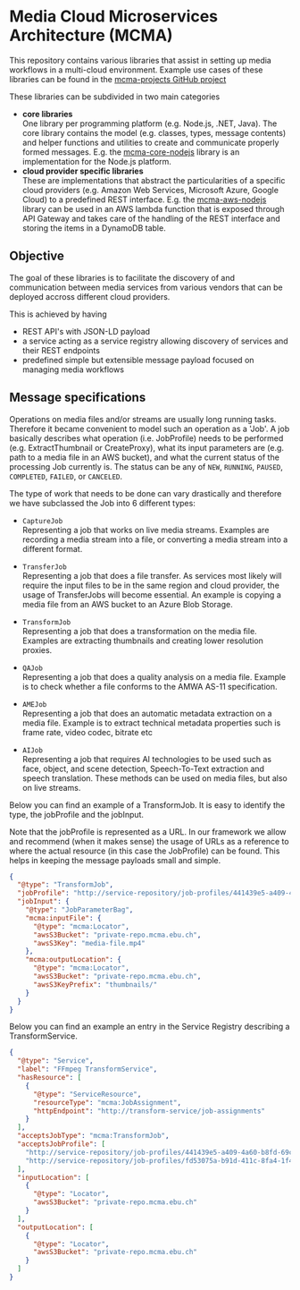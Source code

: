 # Media Cloud Microservices Architecture (MCMA)

This repository contains various libraries that assist in setting up media workflows in a multi-cloud environment. Example use cases of these libraries can be found in the [mcma-projects GitHub project](https://github.com/ebu/mcma-projects)

These libraries can be subdivided in two main categories
* **core libraries**  
One library per programming platform (e.g. Node.js, .NET, Java). The core library contains the model (e.g. classes, types, message contents) and helper functions and utilities to create and communicate properly formed messages. E.g. the [mcma-core-nodejs](mcma-core-nodejs) library is an implementation for the Node.js platform.
* **cloud provider specific libraries**  
These are implementations that abstract the particularities of a specific cloud providers (e.g. Amazon Web Services, Microsoft Azure, Google Cloud) to a predefined REST interface. E.g. the [mcma-aws-nodejs](mcma-aws-nodejs) library can be used in an AWS lambda function that is exposed through API Gateway and takes care of the handling of the REST interface and storing the items in a DynamoDB table.

## Objective

The goal of these libraries is to facilitate the discovery of and communication between media services from various vendors that can be deployed accross different cloud providers.

This is achieved by having
* REST API's with JSON-LD payload
* a service acting as a service registry allowing discovery of services and their REST endpoints
* predefined simple but extensible message payload focused on managing media workflows

## Message specifications

Operations on media files and/or streams are usually long running tasks. Therefore it became convenient to model such an operation as a 'Job'. A job basically describes what operation (i.e. JobProfile) needs to be performed (e.g. ExtractThumbnail or CreateProxy), what its input parameters are (e.g. path to a media file in an AWS bucket), and what the current status of the processing Job currently is. The status can be any of ```NEW```, ```RUNNING```, ```PAUSED```, ```COMPLETED```, ```FAILED```, or ```CANCELED```.

The type of work that needs to be done can vary drastically and therefore we have subclassed the Job into 6 different types: 
* ```CaptureJob```  
Representing a job that works on live media streams. Examples are recording a media stream into a file, or converting a media stream into a different format.

* ```TransferJob```  
Representing a job that does a file transfer. As services most likely will require the input files to be in the same region and cloud provider, the usage of TransferJobs will become essential. An example is copying a media file from an AWS bucket to an Azure Blob Storage.

* ```TransformJob```  
Representing a job that does a transformation on the media file. Examples are extracting thumbnails and creating lower resolution proxies.

* ```QAJob```  
Representing a job that does a quality analysis on a media file. Example is to check whether a file conforms to the AMWA AS-11 specification.

* ```AMEJob```  
Representing a job that does an automatic metadata extraction on a media file. Example is to extract technical metadata properties such is frame rate, video codec, bitrate etc

* ```AIJob```  
Representing a job that requires AI technologies to be used such as face, object, and scene detection, Speech-To-Text extraction and speech translation. These methods can be used on media files, but also on live streams.

Below you can find an example of a TransformJob. It is easy to identify the type, the jobProfile and the jobInput. 

Note that the jobProfile is represented as a URL. In our framework we allow and recommend (when it makes sense) the usage of URLs as a reference to where the actual resource (in this case the JobProfile) can be found. This helps in keeping the message payloads small and simple.

```JSON
{
  "@type": "TransformJob",
  "jobProfile": "http://service-repository/job-profiles/441439e5-a409-4a60-b8fd-69cafeb301f9",
  "jobInput": {
    "@type": "JobParameterBag",
    "mcma:inputFile": {
      "@type": "mcma:Locator",
      "awsS3Bucket": "private-repo.mcma.ebu.ch",
      "awsS3Key": "media-file.mp4"
    },
    "mcma:outputLocation": {
      "@type": "mcma:Locator",
      "awsS3Bucket": "private-repo.mcma.ebu.ch",
      "awsS3KeyPrefix": "thumbnails/"
    }
  }
}
```

Below you can find an example an entry in the Service Registry describing a TransformService.
```JSON
{
  "@type": "Service",
  "label": "FFmpeg TransformService",
  "hasResource": [
    {
      "@type": "ServiceResource",
      "resourceType": "mcma:JobAssignment",
      "httpEndpoint": "http://transform-service/job-assignments"
    }
  ],
  "acceptsJobType": "mcma:TransformJob",
  "acceptsJobProfile": [
    "http://service-repository/job-profiles/441439e5-a409-4a60-b8fd-69cafeb301f9",
    "http://service-repository/job-profiles/fd53075a-b91d-411c-8fa4-1f4d78e6810a"
  ],
  "inputLocation": [
    {
      "@type": "Locator",
      "awsS3Bucket": "private-repo.mcma.ebu.ch"
    }
  ],
  "outputLocation": [
    {
      "@type": "Locator",
      "awsS3Bucket": "private-repo.mcma.ebu.ch"
    }
  ]
}
```
